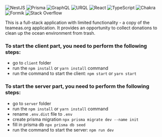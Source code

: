 ![NestJS](https://img.shields.io/badge/nestjs-%23E0234E.svg?style=for-the-badge&logo=nestjs&logoColor=white)
![Prisma](https://img.shields.io/badge/Prisma-3982CE?style=for-the-badge&logo=Prisma&logoColor=white)
![GraphQL](https://img.shields.io/badge/-GraphQL-E10098?style=for-the-badge&logo=graphql&logoColor=white)
![URQL](https://img.shields.io/badge/-URQL-555098?style=for-the-badge&logo=urql&logoColor=white)
![React](https://img.shields.io/badge/react-%2320232a.svg?style=for-the-badge&logo=react&logoColor=%2361DAFB)
![TypeScript](https://img.shields.io/badge/typescript-%23007ACC.svg?style=for-the-badge&logo=typescript&logoColor=white)
![Chakra](https://img.shields.io/badge/chakra-%234ED1C5.svg?style=for-the-badge&logo=chakraui&logoColor=white)
![Formik](https://img.shields.io/badge/formik-%555ED1C5.svg?style=for-the-badge&logo=formik&logoColor=white)
![Stack Overflow](https://img.shields.io/badge/-Stackoverflow-FE7A16?style=for-the-badge&logo=stack-overflow&logoColor=white)

This is a full-stack application with limited functionality - a copy of the teameas.org application. It provides an 
opportunity to collect donations to clean up the ocean environment from trash.

### To start the client part, you need to perform the following steps:
- go to `client` folder
- run the `npm install` or `yarn install` command 
- run the command to start the client: `npm start` or `yarn start`

### To start the server part, you need to perform the following steps:
- go to `server` folder
- run the `npm install` or `yarn install` command
- rename `.env.dist` file to `.env`
- create prisma migration `npx prisma migrate dev --name init`
- fill in prisma db `npx prisma db seed`
- run the command to start the server: `npm run dev` 
